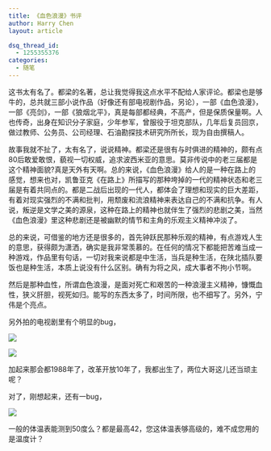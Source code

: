 ```yaml
---
title: 《血色浪漫》书评
author: Harry Chen
layout: article

dsq_thread_id:
  - 1255355376
categories:
  - 随笔
---
```


  这书太有名了。都梁的名著，总让我觉得我这点水平不配给人家评论。都梁也是够牛的，总共就三部小说作品（好像还有部电视剧作品，另论），一部《血色浪漫》，一部《亮剑》，一部《狼烟北平》，真是每部都经典，不高产，但是保质保量啊。人也传奇，出身在知识分子家庭，少年参军，曾服役于坦克部队，几年后复员回京，做过教师、公务员、公司经理、石油勘探技术研究所所长，现为自由撰稿人。

  故事我就不扯了，太有名了，说说精神。都梁还是很有与时俱进的精神的，颇有点80后敢爱敢恨，藐视一切权威，追求波西米亚的意思。莫非传说中的老三届都是这个精神面貌?真是天外有天啊。总的来说，《血色浪漫》给人的是一种在路上的感觉，想来也对，凯鲁亚克《在路上》所描写的那种垮掉的一代的精神状态和老三届是有着共同点的。都是二战后出现的一代人，都体会了理想和现实的巨大差距，有着对现实强烈的不满和批判，用颓废和流浪精神来表达自己的不满和抗争。有人说，叛逆是文学之美的源泉，这种在路上的精神也就伴生了强烈的悲剧之美，当然《血色浪漫》里这种悲剧还是被幽默的情节和主角的乐观主义精神冲淡了。

  总的来说，可借鉴的地方还是很多的，首先钟跃民那种乐观的精神，有点游戏人生的意思，获得颇为潇洒，确实是我非常羡慕的。在任何的情况下都能把苦难当成一种游戏，作品里有句话，一切对我来说都是中生活，当兵是种生活，在陕北插队要饭也是种生活，本质上说没有什么区别。确有为将之风，成大事者不拘小节啊。

  然后是那种血性，所谓血色浪漫，是面对死亡和艰苦的一种浪漫主义精神，慷慨血性，狭义肝胆，视死如归。能写的东西太多了，时间所限，也不细写了。另外，宁伟是个亮点。

  另外拍的电视剧里有个明显的bug，

![][1]

![][2]

  加起来那会都1988年了，改革开放10年了，我都出生了，两位大哥这儿还当顽主呢？

  对了，刚想起来，还有一bug，

![][3]

  一般的体温表能测到50度么？都是最高42，您这体温表够高级的，难不成您用的是温度计？

   [1]: http://1861.img.pp.sohu.com.cn/images/blog/2009/9/1/22/2/12423f17da8g215.jpg
   [2]: http://1811.img.pp.sohu.com.cn/images/blog/2009/9/1/22/2/1242400f05cg214.jpg
   [3]: http://1841.img.pp.sohu.com.cn/images/blog/2009/9/2/21/27/124290f5f49g215.jpg
